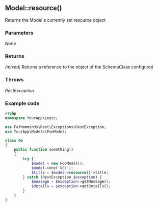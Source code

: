 ## Model::resource() ##

Returns the Model's currently set resource object

### Parameters ###

*None*

### Returns ###

*(mixed)* Returns a reference to the object of the SchemaClass configured

### Throws ###

*RestException*

### Example code ###

```php
<?php
namespace YourApp\Logic;

use Fathomminds\Rest\Exceptions\RestException;
use YourApp\Models\FooModel;

class Do
{
    public function something()
    {
        try {
            $model = new FooModel();
            $model->one('KEY');
            $title = $model->resource()->title;
        } catch (RestException $exception) {
            $message = $exception->getMessage();
            $details = $exception->getDetails();
        }
    }
}

```
